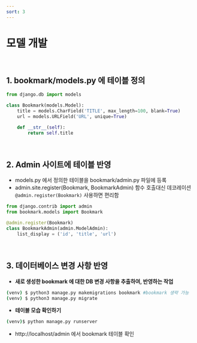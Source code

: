 ```yaml
---
sort: 3
---
```


# 모델 개발

<br>

## 1. bookmark/models.py 에 테이블 정의

```python 
from django.db import models

class Bookmark(models.Model):
    title = models.CharField('TITLE', max_length=100, blank=True)
    url = models.URLField('URL', unique=True)

    def __str__(self):
        return self.title
```

<br>

## 2. Admin 사이트에 테이블 반영

- models.py 에서 정의한 테이블을 bookmark/admin.py 파일에 등록
- admin.site.register(Bookmark, BookmarkAdmin) 함수 호출대신 데코레이션 `@admin.register(Bookmark)` 사용하면 편리함

```python
from django.contrib import admin
from bookmark.models import Bookmark

@admin.register(Bookmark)
class BookmarkAdmin(admin.ModelAdmin):
    list_display = ('id', 'title', 'url')
```

<br>

## 3. 데이터베이스 변경 사항 반영

- **새로 생성한 bookmark 에 대한 DB 변경 사항을 추출하여, 반영하는 작업**

```bash
(venv) $ python3 manage.py makemigrations bookmark #bookmark 생략 가능
(venv) $ python3 manage.py migrate
```

- **테이블 모습 확인하기**

```bash
(venv)$ python manage.py runserver
```
- http://localhost/admin 에서 bookmark 테이블 확인